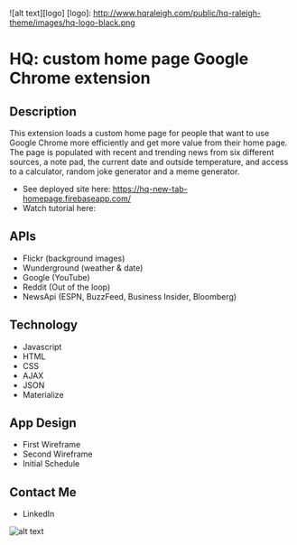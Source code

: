 ![alt text][logo]
[logo]: http://www.hqraleigh.com/public/hq-raleigh-theme/images/hq-logo-black.png  
# HQ:  custom home page Google Chrome extension

## Description
This extension loads a custom home page for people that want to use Google Chrome more efficiently and get more value from their home page.  
The page is populated with recent and trending news from six different sources, a note pad, the current date and outside temperature, and access to a calculator, random joke generator and a meme generator.

* See deployed site here:  https://hq-new-tab-homepage.firebaseapp.com/
* Watch tutorial here:

## APIs
* Flickr  (background images)
* Wunderground  (weather & date)
* Google  (YouTube)
* Reddit  (Out of the loop)
* NewsApi  (ESPN, BuzzFeed, Business Insider, Bloomberg)

## Technology
* Javascript
* HTML
* CSS
* AJAX
* JSON
* Materialize

## App Design
* First Wireframe
* Second Wireframe
* Initial Schedule

## Contact Me
* LinkedIn

![alt text](https://lh3.googleusercontent.com/TVicHrYb31wzL_nscznt9bP8MHthi_xefSk8jgcjYTCWmgUREe5w7rRbXypoTFGVGYUM5NibaZo=s1280-h800-e365-rw "Screen shot")

